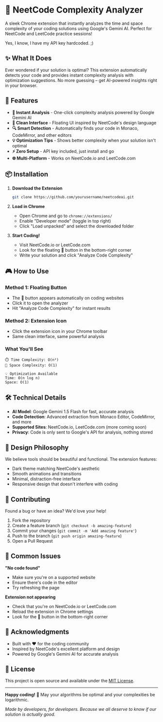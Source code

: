 # 🧠 NeetCode Complexity Analyzer

A sleek Chrome extension that instantly analyzes the time and space complexity of your coding solutions using Google's Gemini AI. Perfect for NeetCode and LeetCode practice sessions!

Yes, I know, I have my API key hardcoded. ;)

## ✨ What It Does

Ever wondered if your solution is optimal? This extension automatically detects your code and provides instant complexity analysis with optimization suggestions. No more guessing – get AI-powered insights right in your browser.

## 🚀 Features

- **🎯 Instant Analysis** - One-click complexity analysis powered by Google Gemini AI
- **🎨 Clean Interface** - Floating UI inspired by NeetCode's design language
- **🔍 Smart Detection** - Automatically finds your code in Monaco, CodeMirror, and other editors
- **💡 Optimization Tips** - Shows better complexity when your solution isn't optimal
- **⚡ Zero Setup** - API key included, just install and go
- **🌐 Multi-Platform** - Works on NeetCode.io and LeetCode.com

## 📦 Installation

1. **Download the Extension**
   ```bash
   git clone https://github.com/yourusername/neetcodeai.git
   ```

2. **Load in Chrome**
   - Open Chrome and go to `chrome://extensions/`
   - Enable "Developer mode" (toggle in top right)
   - Click "Load unpacked" and select the downloaded folder

3. **Start Coding!**
   - Visit NeetCode.io or LeetCode.com
   - Look for the floating 🧠 button in the bottom-right corner
   - Write your solution and click "Analyze Code Complexity"

## 🎮 How to Use

### Method 1: Floating Button
- The 🧠 button appears automatically on coding websites
- Click it to open the analyzer
- Hit "Analyze Code Complexity" for instant results

### Method 2: Extension Icon
- Click the extension icon in your Chrome toolbar
- Same clean interface, same powerful analysis

### What You'll See
```
⏱️ Time Complexity: O(n²)
💾 Space Complexity: O(1)

💡 Optimization Available
Time: O(n log n)
Space: O(1)
```

## 🛠️ Technical Details

- **AI Model**: Google Gemini 1.5 Flash for fast, accurate analysis
- **Code Detection**: Advanced extraction from Monaco Editor, CodeMirror, and more
- **Supported Sites**: NeetCode.io, LeetCode.com (more coming soon)
- **Privacy**: Code is only sent to Google's API for analysis, nothing stored

## 🎨 Design Philosophy

We believe tools should be beautiful and functional. The extension features:
- Dark theme matching NeetCode's aesthetic
- Smooth animations and transitions
- Minimal, distraction-free interface
- Responsive design that doesn't interfere with coding

## 🤝 Contributing

Found a bug or have an idea? We'd love your help!

1. Fork the repository
2. Create a feature branch (`git checkout -b amazing-feature`)
3. Commit your changes (`git commit -m 'Add amazing feature'`)
4. Push to the branch (`git push origin amazing-feature`)
5. Open a Pull Request

## 📝 Common Issues

**"No code found"**
- Make sure you're on a supported website
- Ensure there's code in the editor
- Try refreshing the page

**Extension not appearing**
- Check that you're on NeetCode.io or LeetCode.com
- Reload the extension in Chrome settings
- Look for the 🧠 button in the bottom-right corner

## 🙏 Acknowledgments

- Built with ❤️ for the coding community
- Inspired by NeetCode's excellent platform and design
- Powered by Google's Gemini AI for accurate analysis

## 📄 License

This project is open source and available under the [MIT License](LICENSE).

---

**Happy coding!** 🚀 May your algorithms be optimal and your complexities be logarithmic.

*Made by developers, for developers. Because we all deserve to know if our solution is actually good.*

